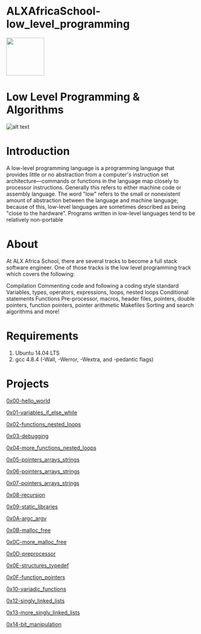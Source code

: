 # ALXAfricaSchool-low_level_programming
<img src="https://cdnb.artstation.com/p/assets/images/images/059/712/361/large/josiah-ihiabeh-alxbyjosiartz.jpg?1676990846"  width="100" height="100">

# Low Level Programming & Algorithms
![alt text](https://user-images.githubusercontent.com/54765267/226171865-bf6fe826-fec2-4f3a-95d9-ca8fa19c0ed8.jpg "CISFUN")

# Introduction

A low-level programming language is a programming language that provides little or no abstraction from a computer's instruction set architecture—commands or functions in the language map closely to processor instructions. Generally this refers to either machine code or assembly language. The word "low" refers to the small or nonexistent amount of abstraction between the language and machine language; because of this, low-level languages are sometimes described as being "close to the hardware". Programs written in low-level languages tend to be relatively non-portable

# About

At ALX Africa School, there are several tracks to become a full stack software engineer. One of those tracks is the low level programming track which covers the following:

Compilation
Commenting code and following a coding style standard
Variables, types, operators, expressions, loops, nested loops
Conditional statements
Functions
Pre-processor, macros, header files, pointers, double pointers, function pointers, pointer arithmetic
Makefiles
Sorting and search algorithms and more!

# Requirements

1. Ubuntu 14.04 LTS
2. gcc 4.8.4 (-Wall, -Werror, -Wextra, and -pedantic flags)

# Projects

[0x00-hello_world](https://github.com/Tokaallah/alx-low_level_programming/tree/master/0x00-hello_world)

[0x01-variables_if_else_while](https://github.com/Tokaallah/alx-low_level_programming/tree/master/0x01-variables_if_else_while)

[0x02-functions_nested_loops](https://github.com/Tokaallah/alx-low_level_programming/tree/master/0x02-functions_nested_loops)

[0x03-debugging](https://github.com/Tokaallah/alx-low_level_programming/tree/master/0x03-debugging)

[0x04-more_functions_nested_loops](https://github.com/Tokaallah/alx-low_level_programming/tree/master/0x04-more_functions_nested_loops)

[0x05-pointers_arrays_strings](https://github.com/Tokaallah/alx-low_level_programming/tree/master/0x05-pointers_arrays_strings)

[0x06-pointers_arrays_strings](https://github.com/Tokaallah/alx-low_level_programming/tree/master/0x06-pointers_arrays_strings)

[0x07-pointers_arrays_strings](https://github.com/Tokaallah/alx-low_level_programming/tree/master/0x07-pointers_arrays_strings)

[0x08-recursion](https://github.com/Tokaallah/alx-low_level_programming/tree/master/0x08-recursion)

[0x09-static_libraries](https://github.com/Tokaallah/alx-low_level_programming/tree/master/0x09-static_libraries)

[0x0A-argc_argv](https://github.com/Tokaallah/alx-low_level_programming/tree/master/0x0A-argc_argv)

[0x0B-malloc_free](https://github.com/Tokaallah/alx-low_level_programming/tree/master/0x0B-malloc_free)

[0x0C-more_malloc_free](https://github.com/Tokaallah/alx-low_level_programming/tree/master/0x0C-more_malloc_free)

[0x0D-preprocessor](https://github.com/Tokaallah/alx-low_level_programming/tree/master/0x0D-preprocessor)

[0x0E-structures_typedef](https://github.com/Tokaallah/alx-low_level_programming/tree/master/0x0E-structures_typedef)

[0x0F-function_pointers](https://github.com/Tokaallah/alx-low_level_programming/tree/master/0x0F-function_pointers)

[0x10-variadic_functions](https://github.com/Tokaallah/alx-low_level_programming/tree/master/0x10-variadic_functions)

[0x12-singly_linked_lists](https://github.com/Tokaallah/alx-low_level_programming/tree/master/0x12-singly_linked_lists)

[0x13-more_singly_linked_lists](https://github.com/Tokaallah/alx-low_level_programming/tree/master/0x13-more_singly_linked_lists)

[0x14-bit_manipulation](https://github.com/Tokaallah/alx-low_level_programming/tree/master/0x14-bit_manipulation)
